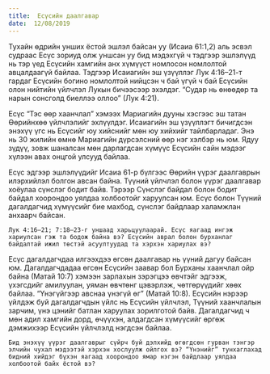 ```yaml
---
title:  Есүсийн даалгавар
date:  12/08/2019
---
```


Тухайн өдрийн унших ёстой эшлэл байсан уу (Исаиа 61:1,2) аль эсвэл судраас Есүс зориуд олж уншсан уу бид мэдэхгүй ч тэдгээр эшлэлүүд нь тэр үед Есүсийн хамгийн анх хүмүүст номлосон номлолтой авцалдаагүй байлаа. Тэдгээр Исаиагийн эш үзүүллэг Лук 4:16–21-т гардаг Есүсийн богино номлолтой нийцсэн ч бай үгүй ч бай Есүсийн олон нийтийн үйлчлэл Лукын бичээсээр эхэлдэг. “Судар нь өнөөдөр та нарын сонсголд биеллээ оллоо” (Лук 4:21).

Есүс “Тэс өөр хаанчлал” хэмээх Мариагийн дууны хэсгээс эш татан Өөрийнхөө үйлчлэлийг эхлүүлдэг. Исаиагийн эш үзүүллэгт бичигдсэн энэхүү үгс нь Есүсийг юу хийснийг мөн юу хийхийг тайлбарладаг. Энэ нь 30 жилийн өмнө Мариагийн дүрсэлсний өөр нэг хэлбэр нь юм. Ядуу зүдүү, зовж шаналсан мөн дарлагдсан хүмүүс Есүсийн сайн мэдээг хүлээн авах онцгой улсууд байлаа.

Есүс эдгээр эшлэлүүдийг Исаиа 61-р бүлгээс Өөрийн үүрэг даалгаврын илэрхийлэл болгон авсан байна. Түүний үйлчлэл болон үүрэг даалгавар хоёулаа сүнслэг бодит байв. Тэрээр Сүнслэг байдал болон бодит байдал хоорондоо уялдаа холбоотойг харуулсан юм. Есүс болон Түүний дагалдагчид хүмүүсийг бие махбод, сүнслэг байдлаар халамжлан анхаарч байсан.

`Лук 4:16–21; 7:18–23-г уншаад харьцуулаарай. Есүс яагаад ингэж хариулсан гэж та бодож байна вэ? Есүсийн аврал болон бурханлаг байдалтай ижил төстэй асуултуудад та хэрхэн хариулах вэ?`

Есүс дагалдагчдаа илгээхдээ өгсөн даалгавар нь үүний дагуу байсан юм. Дагалдагчдадаа өгсөн Есүсийн заавар бол Бурханы хаанчлал ойр байна (Матай 10:7) хэмээн зарлахын зэрэгцээ өвчтэйг эдгээж, үхэгсдийг амилуулан, уяман өвчтөнг цэвэрлэж, чөтгөрүүдийг хөөх байлаа. “Үнэгүйгээр авснаа үнэгүй өг” (Матай 10:8). Есүсийн нэрээр үйлдэж буй дагалдагчдын үйлс нь Есүсийн үйлчлэл, Түүний хаанчлалын зарчим, үнэ цэнийг батлан харуулах зорилготой байв. Дагалдагчид ч мөн адил хамгийн дорд, өчүүхэн, алдагдсан хүмүүсийг өргөж дэмжихээр Есүсийн үйлчлэлд нэгдсэн байлаа.

`Бид энэхүү үүрэг даалгаврыг сүйрч буй дэлхийд өгөгдсөн гурван тэнгэр элчийн чухал мэдээтэй хэрхэн хослуулж ойлгох вэ? “Үнэнийг” тунхаглахад бидний хийдэг бүхэн яагаад хоорондоо ямар нэгэн байдлаар уялдаа холбоотой байх ёстой вэ?`